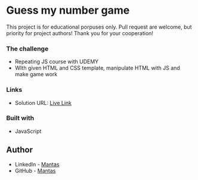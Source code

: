 # Guess my number game

This project is for educational porpuses only. Pull request are welcome, but priority for project authors! Thank you for your cooperation!

### The challenge

- Repeating JS course with UDEMY
- WIth given HTML and CSS template, manipulate HTML with JS and make game work

### Links

- Solution URL: [Live Link](https://mantasgarlauskas.github.io/guess-my-number-game/)

### Built with

- JavaScript

## Author

- LinkedIn - [Mantas](https://www.linkedin.com/in/mantasgarlauskas/)
- GitHub - [Mantas](https://github.com/MantasGarlauskas)
